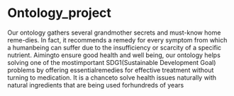 # Ontology_project
Our ontology gathers several grandmother secrets and must-know home reme-dies. In fact, it recommends a remedy for every symptom from which a humanbeing can suffer due to the insufficiency or scarcity of a specific nutrient. Aimingto ensure good health and well being, our ontology helps solving one of the mostimportant SDG1(Sustainable Development Goal) problems by offering essentialremedies for effective treatment without turning to medication. It is a chanceto solve health issues naturally with natural ingredients that are being used forhundreds of years

